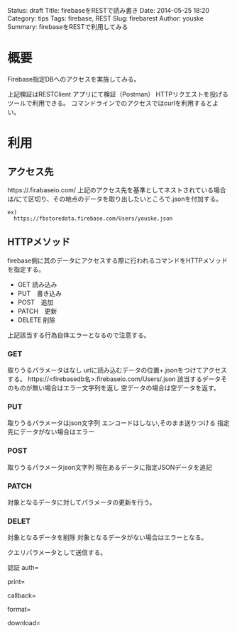 Status: draft
Title: firebaseをRESTで読み書き
Date: 2014-05-25 18:20
Category: tips
Tags: firebase, REST
Slug: firebarest
Author: youske
Summary: firebaseをRESTで利用してみる

# 概要
Firebase指定DBへのアクセスを実施してみる。

上記検証はRESTClient アプリにて検証（Postman）
HTTPリクエストを投げるツールで利用できる。
コマンドラインでのアクセスではcurlを利用するとよい。


# 利用
## アクセス先
https://<firebase-database-name>.firabaseio.com/
上記のアクセス先を基準としてネストされている場合は/にて区切り、その地点のデータを取り出したいところで.jsonを付加する。

    ex)
      https;//fbstoredata.firebase.com/Users/youske.json


## HTTPメソッド
firebase側に其のデータにアクセスする際に行われるコマンドをHTTPメソッドを指定する。
* GET 読み込み
* PUT　書き込み
* POST　追加
* PATCH　更新
* DELETE 削除

上記該当する行為自体エラーとなるので注意する。


### GET
取りうるパラメータはなし
urlに読み込むデータの位置+.jsonをつけてアクセスする。
https://<firebasedb名>.firebaseio.com/Users/.json
該当するデータそのものが無い場合はエラー文字列を返し
空データの場合は空データを返す。


### PUT
取りうるパラメータはjson文字列
エンコードはしない,そのまま送りつける
指定先にデータがない場合はエラー


### POST
取りうるパラメータjson文字列
現在あるデータに指定JSONデータを追記


### PATCH
対象となるデータに対してパラメータの更新を行う。


### DELET
対象となるデータを削除
対象となるデータがない場合はエラーとなる。



クエリパラメータとして送信する。

認証
auth=

print=

callback=

format=

download=







